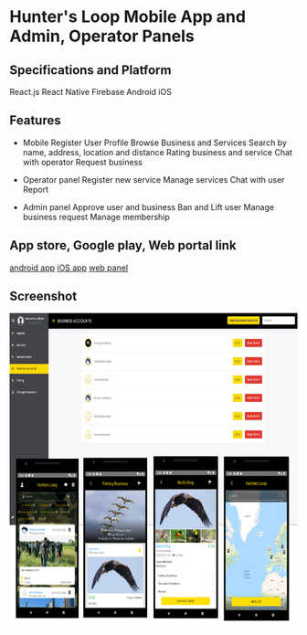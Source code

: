 # Hunter's Loop Mobile App and Admin, Operator Panels

## Specifications and Platform

React.js
React Native
Firebase
Android
iOS

## Features
- Mobile
Register User Profile
Browse Business and Services
Search by name, address, location and distance
Rating business and service
Chat with operator
Request business

- Operator panel
Register new service
Manage services
Chat with user
Report

- Admin panel
Approve user and business
Ban and Lift user
Manage business request
Manage membership

## App store, Google play, Web portal link
[android app](https://apps.apple.com/sc/app/hunters-loop/id1536214645)
[iOS app](https://play.google.com/store/apps/details?id=com.brainyapps.hunters&hl=en_CA&gl=US)
[web panel](https://hunters.brainyapps.com/)

## Screenshot
<img src="./hunter_app_admin.png" height="550px" width="700px">
